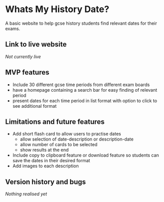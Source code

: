 # Whats My History Date?
A basic website to help gcse history students find relevant dates for their exams.

## Link to live website
_Not currently live_

## MVP features
- Include 30 different gcse time periods from different exam boards
- have a homepage containing a search bar for easy finding of relevant period
- present dates for each time period in list format with option to click to see additional format

## Limitations and future features
- Add short flash card to allow users to practise dates
  - allow selection of date-description or description-date
  - allow number of cards to be selected
  - show results at the end
- Include copy to clipboard feature or download feature so students can save the dates in their desired format
- Add images to each description

## Version history and bugs
_Nothing realised yet_
